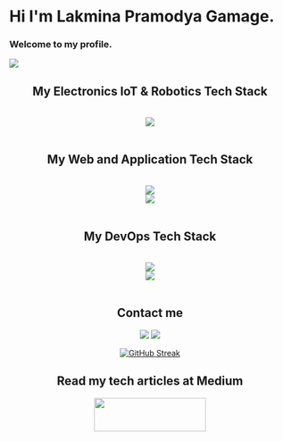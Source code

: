 <h1>Hi I'm Lakmina Pramodya Gamage.</h1>
<h3>Welcome to my profile.</h3>

![](https://komarev.com/ghpvc/?username=lakminagamage&style=flat-square)

<h2 align="center"> My Electronics IoT & Robotics Tech Stack </h2>
<br/>
<div align="center">
    <img src="https://skillicons.dev/icons?i=arduino,python,raspberrypi,ros,opencv,rabbitmq&theme=dark&perline=6" />
</div>
<br>
<h2 align="center"> My Web and Application Tech Stack </h2>
<br/>
<div align="center">
    <img src="https://skillicons.dev/icons?i=python,js,ts,java,c,react,fastapi,django,nodejs,nextjs&theme=dark&perline=10" />
    <br>
    <img src="https://skillicons.dev/icons?i=spring,html,css,tailwind,bootstrap,npm,express,postman,figma&theme=dark&perline=9" />
</div>
<br>
<h2 align="center"> My DevOps Tech Stack </h2>
<br/>
<div align="center">
    <img src="https://skillicons.dev/icons?i=aws,azure,docker,kubernetes,linux,debian,ubuntu,firebase,git,github&theme=dark&perline=10" />
    <br>
    <img src="https://skillicons.dev/icons?i=githubactions,mysql,terraform,netlify,nginx,vercel,postgres&theme=dark&perline=7" />
</div>
<br>
<div align="center">
<h2>Contact me </h2>
<a  href='mailto:pramodyalakmina@gmail.com'><img src="https://skillicons.dev/icons?i=gmail&theme=dark&perline=1" /></a> 
<a  href="https://www.linkedin.com/in/lakmina-gamage"><img src="https://skillicons.dev/icons?i=linkedin&theme=dark&perline=1" /></a>

[![GitHub Streak](http://github-readme-streak-stats.herokuapp.com?user=lakminagamage&theme=dark&background=000000)](https://git.io/streak-stats)


<h2>Read my tech articles at Medium </h2>
<a  href="https://lakminagamage.medium.com"><img width="200px" height="60px" src="https://miro.medium.com/v2/resize:fit:8976/1*Ra88BZ-CSTovFS2ZSURBgg.png"></img></a>
</div>


